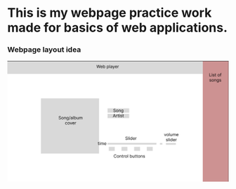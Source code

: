 # This is my webpage practice work made for basics of web applications.

### Webpage layout idea

<img src="./img/SketchForWebPage.png">